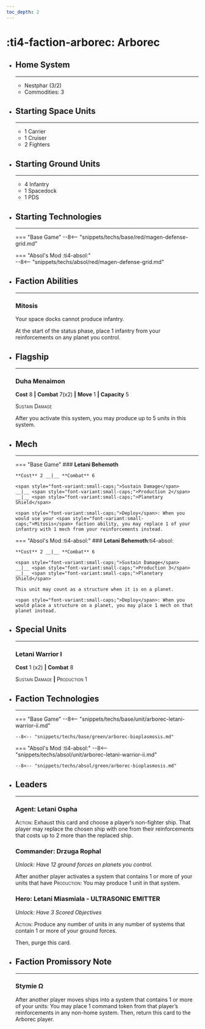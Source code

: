```yaml
---
toc_depth: 2
---
```


# :ti4-faction-arborec: Arborec

<div class="grid cards" markdown>

-   ## __Home System__

    ---

    * Nestphar (3/2)
    * Commodities: 3

</div>

<div class="grid cards" markdown>

-   ## __Starting Space Units__

    ---

    * 1 Carrier
    * 1 Cruiser
    * 2 Fighters

-   ## __Starting Ground Units__

    ---

    * 4 Infantry
    * 1 Spacedock
    * 1 PDS

-   ## __Starting Technologies__

    ---
    === "Base Game"
        --8<-- "snippets/techs/base/red/magen-defense-grid.md"

    === "Absol's Mod :ti4-absol:"  
        --8<-- "snippets/techs/absol/red/magen-defense-grid.md"

-   ## __Faction Abilities__

    ---
    ### **Mitosis**

    Your space docks cannot produce infantry.  
    
    At the start of the status phase, place 1 infantry from your reinforcements on any planet you control.

-   ## __Flagship__

    ---
    ### **Duha Menaimon**
    
    **Cost** 8 __|__ **Combat** 7(x2) __|__ **Move** 1 __|__ **Capacity** 5
    
    <span style="font-variant:small-caps;">Sustain Damage</span>

    After you activate this system, you may produce up to 5 units in this system.

-   ## __Mech__

    ---
    === "Base Game"
        ### **Letani Behemoth**
        
        **Cost** 2 __|__ **Combat** 6
        
        <span style="font-variant:small-caps;">Sustain Damage</span> 
        __|__ <span style="font-variant:small-caps;">Production 2</span> 
        __|__ <span style="font-variant:small-caps;">Planetary Shield</span>

        <span style="font-variant:small-caps;">Deploy</span>: When you would use your <span style="font-variant:small-caps;">Mitosis</span> faction ability, you may replace 1 of your infantry with 1 mech from your reinforcements instead.

    === "Absol's Mod :ti4-absol:"
        ### **Letani Behemoth**:ti4-absol:
        
        **Cost** 2 __|__ **Combat** 6
        
        <span style="font-variant:small-caps;">Sustain Damage</span> 
        __|__ <span style="font-variant:small-caps;">Production 3</span> 
        __|__ <span style="font-variant:small-caps;">Planetary Shield</span>

        This unit may count as a structure when it is on a planet.

        <span style="font-variant:small-caps;">Deploy</span>: When you would place a structure on a planet, you may place 1 mech on that planet instead.

</div>

<div class="grid cards" markdown>

-   ## __Special Units__

    ---
    ### **Letani Warrior I**
    
    **Cost** 1 (x2) __|__ **Combat** 8

    <span style="font-variant:small-caps;">Sustain Damage</span> 
    __|__ <span style="font-variant:small-caps;">Production 1</span> 

</div>

<div class="grid cards" markdown>

-   ## __Faction Technologies__

    ---
    === "Base Game"
        --8<-- "snippets/techs/base/unit/arborec-letani-warrior-ii.md"

        --8<-- "snippets/techs/base/green/arborec-bioplasmosis.md"

    === "Absol's Mod :ti4-absol:"
        --8<-- "snippets/techs/absol/unit/arborec-letani-warrior-ii.md"

        --8<-- "snippets/techs/absol/green/arborec-bioplasmosis.md"

-   ## __Leaders__

    ---
    ### **Agent**: Letani Ospha
    
    <span style="font-variant:small-caps;">Action</span>: Exhaust this card and choose a player’s non-fighter ship.
    That player may replace the chosen ship with one from their reinforcements that costs up to 2 more than the replaced ship.

    ### **Commander**: Drzuga Rophal
    
    _Unlock: Have 12 ground forces on planets you control._

    After another player activates a system that contains 1 or more of your units that have <span style="font-variant:small-caps;">Production</span>: 
    You may produce 1 unit in that system.

    ### **Hero**: Letani Miasmiala - ULTRASONIC EMITTER
    
    _Unlock: Have 3 Scored Objectives_

    <span style="font-variant:small-caps;">Action</span>: Produce any number of units in any number of systems that contain 1 or more of your ground forces.
    
    Then, purge this card.

-   ## __Faction Promissory Note__

    ---
    ### **Stymie Ω**
    
    After another player moves ships into a system that contains 1 or more of your units: You may place 1 command token from that player’s reinforcements in any non-home system. Then, return this card to the Arborec player.

</div>